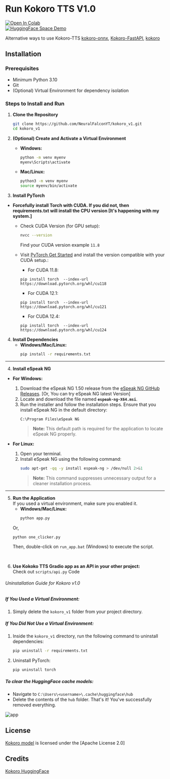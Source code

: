 # Run Kokoro TTS V1.0

[![Open In Colab](https://colab.research.google.com/assets/colab-badge.svg)](https://colab.research.google.com/github/NeuralFalconYT/kokoro_v1/blob/main/Kokoro_82M_v1_0.ipynb) <br>
[![HuggingFace Space Demo](https://img.shields.io/badge/🤗-Space%20demo-yellow)](https://huggingface.co/spaces/NeuralFalcon/KOKORO-TTS-1.0)

Alternative ways to use Kokoro-TTS [kokoro-onnx](https://github.com/thewh1teagle/kokoro-onnx), [Kokoro-FastAPI](https://github.com/remsky/Kokoro-FastAPI), [kokoro](https://github.com/hexgrad/kokoro)

## Installation

### Prerequisites
- Minimum Python 3.10
- Git
- (Optional) Virtual Environment for dependency isolation

### Steps to Install and Run

1. **Clone the Repository**
   ```sh
   git clone https://github.com/NeuralFalconYT/kokoro_v1.git
   cd kokoro_v1
   ```

2. **(Optional) Create and Activate a Virtual Environment**
   - **Windows:**
     ```sh
     python -m venv myenv
     myenv\Scripts\activate
     ```
   - **Mac/Linux:**
     ```sh
     python3 -m venv myenv
     source myenv/bin/activate
     ```

3. **Install PyTorch**
- **Forcefully install Torch with CUDA. If you did not, then requirements.txt will install the CPU version [It's happening with my system.]**
  - Check CUDA Version (for GPU setup):
    ```bash
    nvcc --version
    ```
    Find your CUDA version example ```11.8```

  - Visit [PyTorch Get Started](https://pytorch.org/get-started/locally/) and install the version compatible with your CUDA setup.:<br>
    - For CUDA 11.8:
    ```
    pip install torch  --index-url https://download.pytorch.org/whl/cu118
    ```
    - For CUDA 12.1:
    ```
    pip install torch  --index-url https://download.pytorch.org/whl/cu121
    ```
    - For CUDA 12.4:
    ```
    pip install torch  --index-url https://download.pytorch.org/whl/cu124
    ```
    
4. **Install Dependencies**
   - **Windows/Mac/Linux:**
     ```sh
     pip install -r requirements.txt
     ```



---

4. **Install eSpeak NG**

- **For Windows:**
  1. Download the eSpeak NG 1.50 release from the [eSpeak NG GitHub Releases](https://github.com/espeak-ng/espeak-ng/releases/tag/1.50). [Or, You can try eSpeak NG latest Version]
  2. Locate and download the file named **`espeak-ng-X64.msi`**.
  3. Run the installer and follow the installation steps. Ensure that you install eSpeak NG in the default directory:
     ```
     C:\Program Files\eSpeak NG
     ```
     > **Note:** This default path is required for the application to locate eSpeak NG properly.

- **For Linux:**
  1. Open your terminal.
  2. Install eSpeak NG using the following command:
     ```bash
     sudo apt-get -qq -y install espeak-ng > /dev/null 2>&1
     ```
     > **Note:** This command suppresses unnecessary output for a cleaner installation process.

---

5. **Run the Application**<br>
   If you used a virtual environment, make sure you enabled it.
   - **Windows/Mac/Linux:**
     ```sh
     python app.py
     ```
   Or,<br>
   ```
   python one_clicker.py
   ```
   Then, double-click on `run_app.bat` (Windows) to execute the script.
<br>

6. **Use Kokoko TTS Gradio app as an API in your other project:**  
   Check out ```scripts/api.py``` Code

###### Uninstallation Guide for Kokoro v1.0

##### If You Used a Virtual Environment:
1. Simply delete the `kokoro_v1` folder from your project directory.

##### If You Did Not Use a Virtual Environment:
1. Inside the `kokoro_v1` directory, run the following command to uninstall dependencies:
   ```bash
   pip uninstall -r requirements.txt
   ```
2. Uninstall PyTorch:
   ```bash
   pip uninstall torch
   ```
##### To clear the HuggingFace cache models:
   - Navigate to `C:\Users\<username>\.cache\huggingface\hub`
   - Delete the contents of the `hub` folder.
That's it! You've successfully removed everything.


![app](https://github.com/user-attachments/assets/24083a69-14d5-4d1d-83b3-7eb5ee564134)



## License
[Kokoro model](https://huggingface.co/hexgrad/Kokoro-82M) is licensed under the [Apache License 2.0]
## Credits
[Kokoro HuggingFace](https://huggingface.co/hexgrad/Kokoro-82M)
